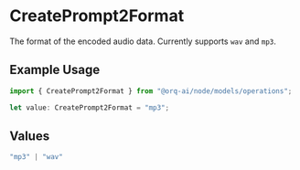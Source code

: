 # CreatePrompt2Format

The format of the encoded audio data. Currently supports `wav` and `mp3`.

## Example Usage

```typescript
import { CreatePrompt2Format } from "@orq-ai/node/models/operations";

let value: CreatePrompt2Format = "mp3";
```

## Values

```typescript
"mp3" | "wav"
```